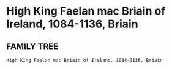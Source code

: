 # High King Faelan mac Briain of Ireland, 1084-1136, Briain

## FAMILY TREE
```
High King Faelan mac Briain of Ireland, 1084-1136, Briain
```
